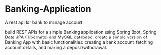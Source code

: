 # Banking-Application
A rest api for bank to manage account.

build REST APIs for a simple Banking application using Spring Boot, Spring Data JPA (Hibernate) and MySQL database.
create a simple version of Banking App with basic functionalities: 
creating a bank account, fetching account details, and making a deposit/withdrawal.
